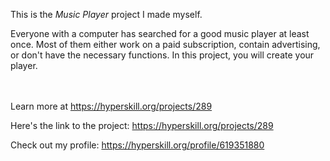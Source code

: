 This is the *Music Player* project I made myself.


<p>Everyone with a computer has searched for a good music player at least once. Most of them either work on a paid subscription, contain advertising, or don't have the necessary functions. In this project, you will create your player.</p><br/><br/>Learn more at <a href="https://hyperskill.org/projects/289?utm_source=ide&utm_medium=ide&utm_campaign=ide&utm_content=project-card">https://hyperskill.org/projects/289</a>

Here's the link to the project: https://hyperskill.org/projects/289

Check out my profile: https://hyperskill.org/profile/619351880
